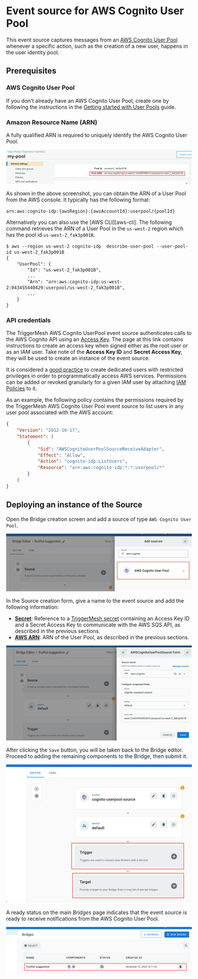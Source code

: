 # Event source for AWS Cognito User Pool

This event source captures messages from an [AWS Cognito User Pool ][cup-docs] whenever a specific action, such as the creation of a new user, happens in the user identity pool.

## Prerequisites

### AWS Cognito User Pool

If you don't already have an AWS Cognito User Pool, create one by following the instructions in the [Getting started with User Pools][cup-getting-started] guide.

### Amazon Resource Name (ARN)

A fully qualified ARN is required to uniquely identify the AWS Cognito User Pool.

![User Pool ARN](../images/awscognitouserpool-source/userpool-arn.png)

As shown in the above screenshot, you can obtain the ARN of a User Pool from the AWS console. It typically has the following format:

```
arn:aws:cognito-idp:{awsRegion}:{awsAccountId}:userpool/{poolId}
```

Alternatively you can also use the [AWS CLI][aws-cli]. The following command retrieves the ARN of a User Pool in the `us-west-2` region which has the pool id `us-west-2_fak3p001B`.

```console
$ aws --region us-west-2 cognito-idp  describe-user-pool --user-pool-id us-west-2_fak3p001B
{
    "UserPool": {
        "Id": "us-west-2_fak3p001B",
        ...
        "Arn": "arn:aws:cognito-idp:us-west-2:043455440429:userpool/us-west-2_fak3p001B",
        ...
    }
}
```

### API credentials

The TriggerMesh AWS Cognito UserPool event source authenticates calls to the AWS Cognito API using an [Access Key][accesskey]. The page at this link contains instructions to create an access key when signed either as the root user or as an IAM user. Take note of the **Access Key ID** and **Secret Access Key**, they will be used to create an instance of the event source.

It is considered a [good practice][iam-bestpractices] to create dedicated users with restricted privileges in order to programmatically access AWS services. Permissions can be added or revoked granularly for a given IAM user by attaching [IAM Policies][iam-policies] to it.

As an example, the following policy contains the permissions required by the TriggerMesh AWS Cognito User Pool event source to list users in any user pool associated with the AWS account:

```json
{
    "Version": "2012-10-17",
    "Statement": [
        {
            "Sid": "AWSCognitoUserPoolSourceReceiveAdapter",
            "Effect": "Allow",
            "Action": "cognito-idp:ListUsers",
            "Resource": "arn:aws:cognito-idp:*:*:userpool/*"
        }
    ]
}
```

## Deploying an instance of the Source

Open the Bridge creation screen and add a source of type `AWS Cognito User Pool`.

![Search Results](../images/awscognitouserpool-source/source-cognito-userpool.png)

In the Source creation form, give a name to the event source and add the following information:

* [**Secret**][accesskey]: Reference to a [TriggerMesh secret][tm-secret] containing an Access Key ID and a Secret Access Key to communicate with the AWS SQS API, as described in the previous sections.
* [**AWS ARN**][arn]: ARN of the User Pool, as described in the previous sections.

![Source form](../images/awscognitouserpool-source/source-cognito-userpool-form.png)

After clicking the `Save` button, you will be taken back to the Bridge editor. Proceed to adding the remaining components to the Bridge, then submit it.

![Bridge overview](../images/awscognitouserpool-source/bridge-form-target.png)

A ready status on the main _Bridges_ page indicates that the event source is ready to receive notifications from the AWS Cognito User Pool.

![Bridge status](../images/awscognitouserpool-source/bridge-status.png)

[cup-docs]: https://docs.aws.amazon.com/cognito/latest/developerguide/cognito-user-identity-pools.html
[cup-getting-started]: https://docs.aws.amazon.com/cognito/latest/developerguide/getting-started-with-cognito-user-pools.html
[accesskey]: https://docs.aws.amazon.com/general/latest/gr/aws-sec-cred-types.html#access-keys-and-secret-access-keys
[iam-bestpractices]: https://docs.aws.amazon.com/general/latest/gr/aws-access-keys-best-practices.html#iam-user-access-keys
[iam-policies]: https://docs.aws.amazon.com/IAM/latest/UserGuide/access_policies.html
[arn]: https://docs.aws.amazon.com/IAM/latest/UserGuide/list_amazoncognitouserpools.html
[tm-secret]: ../guides/secrets.md
